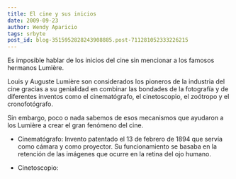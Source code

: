 ```yaml
---
title: El cine y sus inicios
date: 2009-09-23
author: Wendy Aparicio
tags: srbyte
post_id: blog-3515952828243908885.post-711281052333226215
---
```


Es imposible hablar de los inicios del cine sin mencionar a los famosos hermanos Lumière.

Louis y Auguste Lumière son considerados los pioneros de la industria del cine gracias a su genialidad en combinar las bondades de la fotografía y de diferentes inventos como el cinematógrafo, el cinetoscopio, el zoótropo y el cronofotógrafo.

Sin embargo, poco o nada sabemos de esos mecanismos que ayudaron a los Lumière a crear el gran fenómeno del cine.

- Cinematógrafo: Invento patentado el 13 de febrero de 1894 que servía como cámara y como proyector. Su funcionamiento se basaba en la retención de las imágenes que ocurre en la retina del ojo humano.

- Cinetoscopio: